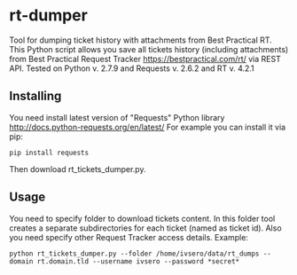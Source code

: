 # rt-dumper
Tool for dumping ticket history with attachments from Best Practical RT.
This Python script allows you save all tickets history (including attachments) from Best Practical Request Tracker https://bestpractical.com/rt/ via REST API.
Tested on Python v. 2.7.9 and Requests v. 2.6.2 and RT v. 4.2.1

Installing
--------------------
You need install latest version of "Requests" Python library http://docs.python-requests.org/en/latest/ For example you can install it via pip:
```
pip install requests
```

Then download rt_tickets_dumper.py.

Usage
--------------------
You need to specify folder to download tickets content. In this folder tool creates a separate subdirectories for each ticket (named as ticket id).
Also you need specify other Request Tracker access details.
Example:
```
python rt_tickets_dumper.py --folder /home/ivsero/data/rt_dumps --domain rt.domain.tld --username ivsero --password *secret*
```
